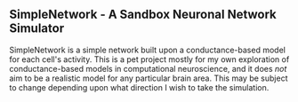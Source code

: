 SimpleNetwork - A Sandbox Neuronal Network Simulator
------------------------------------------------------

SimpleNetwork is a simple network built upon a conductance-based
model for each cell's activity. This is a pet project mostly for
my own exploration of conductance-based models in computational
neuroscience, and it does *not* aim to be a realistic model for
any particular brain area. This may be subject to change depending
upon what direction I wish to take the simulation. 
